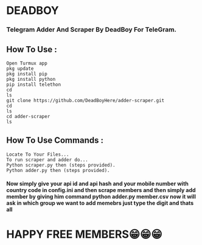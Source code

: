 # DEADBOY

### Telegram Adder And Scraper By **DeadBoy** For TeleGram.
## How To Use :
```
Open Turmux app
pkg update
pkg install pip
pkg install python
pip install telethon
cd
ls
git clone https://github.com/DeadBoyHere/adder-scraper.git
cd
ls
cd adder-scraper
ls
```
## How To Use Commands :
```
Locate To Your Files...
To run scraper and adder do...
Python scraper.py then (steps provided).
Python adder.py then (steps provided).
```

#### Now simply give your api id and api hash and your mobile number with country code in config.ini and then scrape members and then simply add member by giving him command python adder.py member.csv now it will ask in which group we want to add memebrs just type the digit and thats all 

# HAPPY FREE MEMBERS😁😁😁
